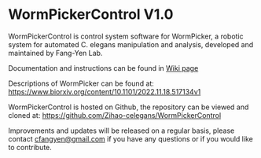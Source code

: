 # WormPickerControl V1.0

WormPickerControl is control system software for WormPicker, a robotic system for automated C. elegans manipulation and analysis, developed and maintained by Fang-Yen Lab.

Documentation and instructions can be found in [Wiki page](../../wiki)
    
Descriptions of WormPicker can be found at:
    https://www.biorxiv.org/content/10.1101/2022.11.18.517134v1
    
WormPickerControl is hosted on Github, the repository can be viewed and cloned at:
    https://github.com/Zihao-celegans/WormPickerControl
   
Improvements and updates will be released on a regular basis, please contact cfangyen@gmail.com if you have any questions or if you would like to contribute.

